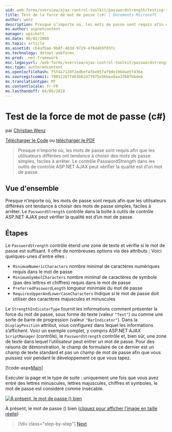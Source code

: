 ```yaml
---
uid: web-forms/overview/ajax-control-toolkit/passwordstrength/testing-the-strength-of-a-password-cs
title: Test de la force de mot de passe (c#) | Documents Microsoft
author: wenz
description: Presque n’importe où, les mots de passe sont requis afin que les utilisateurs différées ont tendance à choisir des mots de passe simples, faciles à arrêter. Le contrôle PasswordStrength dans ASP. N....
ms.author: aspnetcontent
manager: wpickett
ms.date: 06/02/2008
ms.topic: article
ms.assetid: cb4afbae-9b8f-483d-9729-476d4b9f85fc
ms.technology: dotnet-webforms
ms.prod: .net-framework
msc.legacyurl: /web-forms/overview/ajax-control-toolkit/passwordstrength/testing-the-strength-of-a-password-cs
msc.type: authoredcontent
ms.openlocfilehash: f5f4a7128f2edbef4fbe95faf9de19bdae5f436e
ms.sourcegitcommit: f8852267f463b62d7f975e56bea9aa3f68fbbdeb
ms.translationtype: MT
ms.contentlocale: fr-FR
ms.lasthandoff: 04/06/2018
---
```

<a name="testing-the-strength-of-a-password-c"></a>Test de la force de mot de passe (c#)
====================
par [Christian Wenz](https://github.com/wenz)

[Télécharger le Code](http://download.microsoft.com/download/9/3/f/93f8daea-bebd-4821-833b-95205389c7d0/PasswordStrength0.cs.zip) ou [télécharger le PDF](http://download.microsoft.com/download/2/d/c/2dc10e34-6983-41d4-9c08-f78f5387d32b/passwordstrength0CS.pdf)

> Presque n’importe où, les mots de passe sont requis afin que les utilisateurs différées ont tendance à choisir des mots de passe simples, faciles à arrêter. Le contrôle PasswordStrength dans les outils de contrôle ASP.NET AJAX peut vérifier la qualité est d’un mot de passe.


## <a name="overview"></a>Vue d'ensemble

Presque n’importe où, les mots de passe sont requis afin que les utilisateurs différées ont tendance à choisir des mots de passe simples, faciles à arrêter. Le `PasswordStrength` contrôle dans la boîte à outils de contrôle ASP.NET AJAX peut vérifier la qualité est d’un mot de passe.

## <a name="steps"></a>Étapes

Le `PasswordStrength` contrôle étend une zone de texte et vérifie si le mot de passe est suffisant. Il offre de nombreuses options via des attributs ; Voici quelques-unes d'entre elles :

- `MinimumNumericCharacters` nombre minimal de caractères numériques requis dans le mot de passe
- `MinimumSymbolCharacters` nombre minimal de caractères de symbole (pas des lettres et chiffres) requis dans le mot de passe
- `PreferredPasswordLength` longueur minimale du mot de passe
- `RequiresUpperAndLowerCaseCharacters` Indique si le mot de passe doit utiliser des caractères majuscules et minuscules

Le `StrengthIndicatorType` fournit les informations comment présenter la force du mot de passe, sous forme de texte (valeur `"Text"`) ou comme une sorte de barre de progression (valeur `"BarIndicator"`). Dans la `DisplayPosition` attribut, vous configurez dans lequel les informations s’affichent. Voici un exemple complet, y compris ASP.NET AJAX `ScriptManager` (contrôle), le `PasswordStrength` contrôle et, bien sûr, une zone de texte dans lequel l’utilisateur peut entrer un mot de passe. Pour des raisons de démonstration, le champ de formulaire de ce dernier est un champ de texte standard et pas un champ de mot de passe afin que vous puissiez voir pendant le développement ce que vous tapez.

[!code-aspx[Main](testing-the-strength-of-a-password-cs/samples/sample1.aspx)]

Exécuter la page et le type de suite : uniquement une fois que vous avez entré des lettres minuscules, lettres majuscules, chiffres et symboles, le mot de passe est considéré comme insécable.


[![À présent, le mot de passe () bien](testing-the-strength-of-a-password-cs/_static/image2.png)](testing-the-strength-of-a-password-cs/_static/image1.png)

À présent, le mot de passe () bien ([cliquez pour afficher l’image en taille réelle](testing-the-strength-of-a-password-cs/_static/image3.png))

> [!div class="step-by-step"]
> [Next](testing-the-strength-of-a-password-vb.md)
